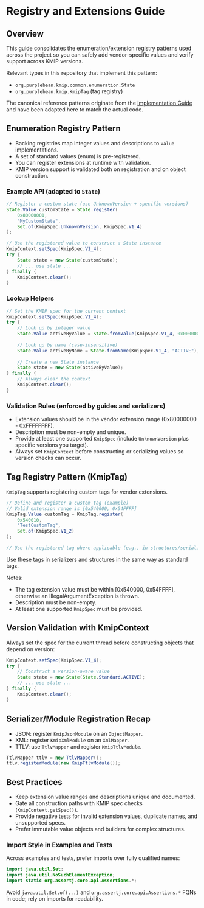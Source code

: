 # Registry and Extensions Guide

## Overview

This guide consolidates the enumeration/extension registry patterns used across the project so you can safely add vendor-specific values and verify support across KMIP versions.

Relevant types in this repository that implement this pattern:
- `org.purplebean.kmip.common.enumeration.State`
- `org.purplebean.kmip.KmipTag` (tag registry)

The canonical reference patterns originate from the [Implementation Guide](./implementation.md) and have been adapted here to match the actual code.

## Enumeration Registry Pattern

- Backing registries map integer values and descriptions to `Value` implementations.
- A set of standard values (enum) is pre-registered.
- You can register extensions at runtime with validation.
- KMIP version support is validated both on registration and on object construction.

### Example API (adapted to `State`)

```java
// Register a custom state (use UnknownVersion + specific versions)
State.Value customState = State.register(
    0x80000001,
    "MyCustomState",
    Set.of(KmipSpec.UnknownVersion, KmipSpec.V1_4)
);

// Use the registered value to construct a State instance
KmipContext.setSpec(KmipSpec.V1_4);
try {
    State state = new State(customState);
    // ... use state ...
} finally {
    KmipContext.clear();
}
```

### Lookup Helpers

```java
// Set the KMIP spec for the current context
KmipContext.setSpec(KmipSpec.V1_4);
try {
    // Look up by integer value
    State.Value activeByValue = State.fromValue(KmipSpec.V1_4, 0x00000002); // ACTIVE
    
    // Look up by name (case-insensitive)
    State.Value activeByName = State.fromName(KmipSpec.V1_4, "ACTIVE");
    
    // Create a new State instance
    State state = new State(activeByValue);
} finally {
    // Always clear the context
    KmipContext.clear();
}
```

### Validation Rules (enforced by guides and serializers)
- Extension values should be in the vendor extension range (0x80000000 - 0xFFFFFFFF).
- Description must be non-empty and unique.
- Provide at least one supported `KmipSpec` (include `UnknownVersion` plus specific versions you target).
- Always set `KmipContext` before constructing or serializing values so version checks can occur.

## Tag Registry Pattern (KmipTag)

`KmipTag` supports registering custom tags for vendor extensions.

```java
// Define and register a custom tag (example)
// Valid extension range is [0x540000, 0x54FFFF]
KmipTag.Value customTag = KmipTag.register(
    0x540010,
    "TestCustomTag",
    Set.of(KmipSpec.V1_2)
);

// Use the registered tag where applicable (e.g., in structures/serializers)
```

Use these tags in serializers and structures in the same way as standard tags.

Notes:
- The tag extension value must be within [0x540000, 0x54FFFF], otherwise an IllegalArgumentException is thrown.
- Description must be non-empty.
- At least one supported `KmipSpec` must be provided.

## Version Validation with KmipContext

Always set the spec for the current thread before constructing objects that depend on version:

```java
KmipContext.setSpec(KmipSpec.V1_4);
try {
    // Construct a version-aware value
    State state = new State(State.Standard.ACTIVE);
    // ... use state ...
} finally {
    KmipContext.clear();
}
```

## Serializer/Module Registration Recap

- JSON: register `KmipJsonModule` on an `ObjectMapper`.
- XML: register `KmipXmlModule` on an `XmlMapper`.
- TTLV: use `TtlvMapper` and register `KmipTtlvModule`.

```java
TtlvMapper ttlv = new TtlvMapper();
ttlv.registerModule(new KmipTtlvModule());
```

## Best Practices

- Keep extension value ranges and descriptions unique and documented.
- Gate all construction paths with KMIP spec checks (`KmipContext.getSpec()`).
- Provide negative tests for invalid extension values, duplicate names, and unsupported specs.
- Prefer immutable value objects and builders for complex structures.

### Import Style in Examples and Tests

Across examples and tests, prefer imports over fully qualified names:

```java
import java.util.Set;
import java.util.NoSuchElementException;
import static org.assertj.core.api.Assertions.*;
```

Avoid `java.util.Set.of(...)` and `org.assertj.core.api.Assertions.*` FQNs in code; rely on imports for readability.
